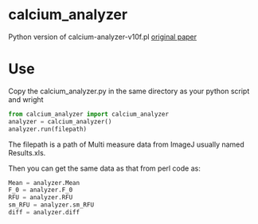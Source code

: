 # calcium_analyzer

Python version of calcium-analyzer-v10f.pl
[original paper](https://www.nature.com/articles/nprot.2010.169)

# Use
Copy the calcium_analyzer.py in the same directory as your python script and wright
```python
from calcium_analyzer import calcium_analyzer
analyzer = calcium_analyzer()
analyzer.run(filepath)
```

The filepath is a path of Multi measure data from ImageJ usually named Results.xls.

Then you can get the same data as that from perl code as: 
```python
Mean = analyzer.Mean
F_0 = analyzer.F_0
RFU = analyzer.RFU
sm_RFU = analyzer.sm_RFU
diff = analyzer.diff
```

